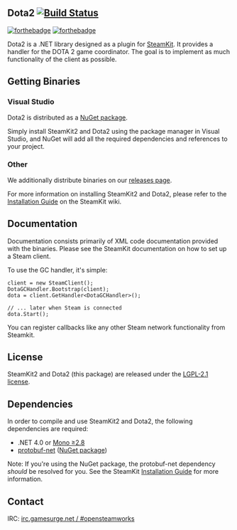 Dota2 [![Build Status](https://travis-ci.org/paralin/Dota2.png)](https://travis-ci.org/paralin/Dota2)
---

[![forthebadge](http://forthebadge.com/images/badges/compatibility-betamax.svg)](http://forthebadge.com) [![forthebadge](http://forthebadge.com/images/badges/fuck-it-ship-it.svg)](http://forthebadge.com)

Dota2 is a .NET library designed as a plugin for [SteamKit](http://github.com/SteamRE/SteamKit). It provides a handler for the DOTA 2 game coordinator. The goal is to implement as much functionality of the client as possible.

## Getting Binaries


### Visual Studio

Dota2 is distributed as a [NuGet package](http://nuget.org/packages/dota2).

Simply install SteamKit2 and Dota2 using the package manager in Visual Studio, and NuGet will add all the required dependencies and references to your project.  
  
### Other

We additionally distribute binaries on our [releases page](https://github.com/paralin/Dota2/releases).

For more information on installing SteamKit2 and Dota2, please refer to the [Installation Guide](https://github.com/SteamRE/SteamKit/wiki/Installation) on the SteamKit wiki.


## Documentation

Documentation consists primarily of XML code documentation provided with the binaries. Please see the SteamKit documentation on how to set up a Steam client.

To use the GC handler, it's simple:

```
client = new SteamClient();
DotaGCHandler.Bootstrap(client);
dota = client.GetHandler<DotaGCHandler>();

// ... later when Steam is connected
dota.Start();
```

You can register callbacks like any other Steam network functionality from Steamkit.

## License

SteamKit2 and Dota2 (this package) are released under the [LGPL-2.1 license](http://www.tldrlegal.com/license/gnu-lesser-general-public-license-v2.1-%28lgpl-2.1%29).


## Dependencies

In order to compile and use SteamKit2 and Dota2, the following dependencies are required:

  - .NET 4.0 or [Mono ≥2.8](http://mono-project.com)
  - [protobuf-net](http://code.google.com/p/protobuf-net/) ([NuGet package](http://nuget.org/packages/protobuf-net))

Note: If you're using the NuGet package, the protobuf-net dependency _should_ be resolved for you. See the SteamKit [Installation Guide](https://github.com/SteamRE/SteamKit/wiki/Installation) for more information.


## Contact

IRC: [irc.gamesurge.net / #opensteamworks](irc://irc.gamesurge.net/opensteamworks)

